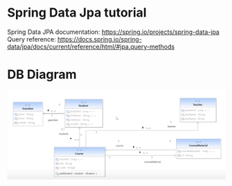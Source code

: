 # Spring Data Jpa tutorial

Spring Data JPA documentation: https://spring.io/projects/spring-data-jpa </br>
Query reference: https://docs.spring.io/spring-data/jpa/docs/current/reference/html/#jpa.query-methods </br>

# DB Diagram
![](Images/db_diagram.png)


